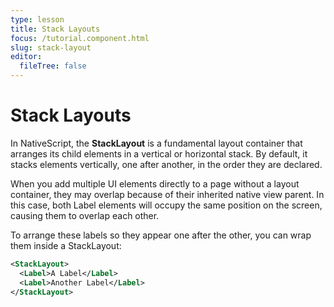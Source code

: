 ```yaml
---
type: lesson
title: Stack Layouts
focus: /tutorial.component.html
slug: stack-layout
editor:
  fileTree: false
---
```


# Stack Layouts

In NativeScript, the **StackLayout** is a fundamental layout container that arranges its child elements in a vertical or horizontal stack. By default, it stacks elements vertically, one after another, in the order they are declared.

When you add multiple UI elements directly to a page without a layout container, they may overlap because of their inherited native view parent.
In this case, both Label elements will occupy the same position on the screen, causing them to overlap each other.

To arrange these labels so they appear one after the other, you can wrap them inside a StackLayout:

```xml
<StackLayout>
  <Label>A Label</Label>
  <Label>Another Label</Label>
</StackLayout>
```
